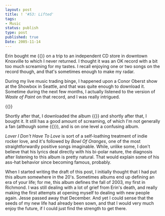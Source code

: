 ```yaml
---
layout: post
title: ! '#53: Lifted'
tags:
- Music
status: publish
type: post
published: true
Date: 2005-11-14
---
```


Erin bought me {{<amzn asin=8YhzUp9 title="Fevers and Mirrors">}} on a trip to an independent CD store in downtown Knoxville to which I never returned.  I thought it was an OK record with a bit too much screaming for my tastes.  I recall enjoying one or two songs on the record though, and that's sometimes enough to make my radar.

During my live music trading binge, I happened upon a Conor Oberst show at the Showbox in Seattle, and that was quite enough to download it.  Sometime during the next few months, I actually listened to the version of _Waste of Paint_ on that record, and I was really intrigued.

{{<youtube vfnXW4F9RPY>}}

Shortly after that, I downloaded the album {{<amzn asin=aCArU9R title="Lifted or The Story Is in the Soil">}}  and shortly after that, I bought it.  It still has a good amount of screaming, of which I'm not generally a fan (although some {{<amzn asin=99Vb5ya title="notable exceptions exist">}}), and is on one level a confusing album.

_Lover I Don't Have To Love_ is sort of a self-loathing treatment of indie rocker love, and it's followed by <em>Bowl Of Oranges</em>, one of the most straightforwardly positive songs imaginable.  While, unlike some, I don't believe that his lyrics deal directly with his bi-polar nature, the diagnosis after listening to this album is pretty natural.  That would explain some of his ass-hat behavior since becoming famous, probably.

When I started writing the draft of this post, I initially thought that I had put this album somewhere in the 20's.  Sometimes albums end up defining an era of your life; for me, this album defines the fall of 2003, my first in Richmond.  I was still dealing with a lot of grief from Erin's death, and really making the first attempts at opening myself to dealing with new people again.  Jesse passed away that December.  And yet I could sense that the seeds of my new life had already been sown, and that I would very much enjoy the future, if I could just find the strength to get there.